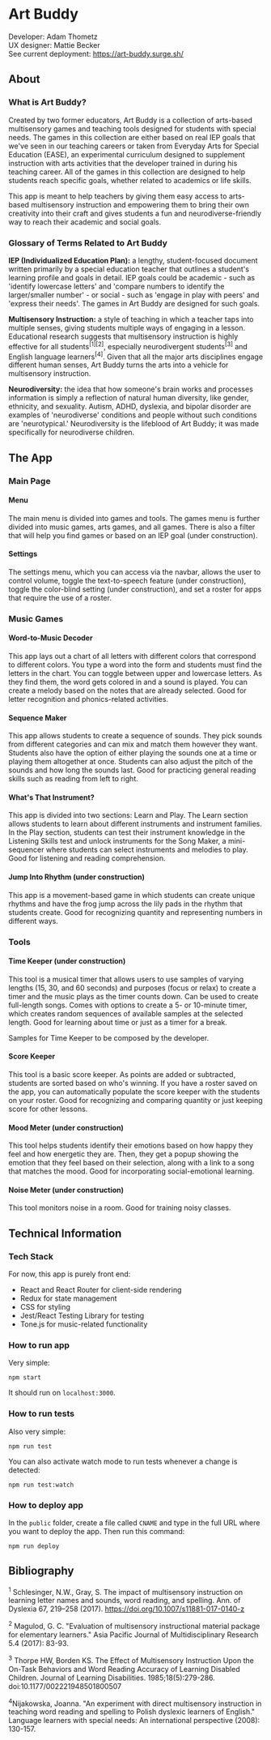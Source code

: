 # Art Buddy

Developer: Adam Thometz  
UX designer: Mattie Becker  
See current deployment: https://art-buddy.surge.sh/

## About

### What is Art Buddy?

Created by two former educators, Art Buddy is a collection of arts-based multisensory games and teaching tools designed for students with special needs. The games in this collection are either based on real IEP goals that we've seen in our teaching careers or taken from Everyday Arts for Special Education (EASE), an experimental curriculum designed to supplement instruction with arts activities that the developer trained in during his teaching career. All of the games in this collection are designed to help students reach specific goals, whether related to academics or life skills.  

This app is meant to help teachers by giving them easy access to arts-based multisensory instruction and empowering them to bring their own creativity into their craft and gives students a fun and neurodiverse-friendly way to reach their academic and social goals.

### Glossary of Terms Related to Art Buddy

**IEP (Individualized Education Plan):** a lengthy, student-focused document written primarily by a special education teacher that outlines a student's learning profile and goals in detail. IEP goals could be academic - such as 'identify lowercase letters' and 'compare numbers to identify the larger/smaller number' - or social - such as 'engage in play with peers' and 'express their needs'. The games in Art Buddy are designed for such goals.

**Multisensory Instruction:** a style of teaching in which a teacher taps into multiple senses, giving students multiple ways of engaging in a lesson. Educational research suggests that multisensory instruction is highly effective for all students<sup>[1][2]</sup>, especially neurodivergent students<sup>[3]</sup> and English language learners<sup>[4]</sup>. Given that all the major arts disciplines engage different human senses, Art Buddy turns the arts into a vehicle for multisensory instruction.

**Neurodiversity:** the idea that how someone's brain works and processes information is simply a reflection of natural human diversity, like gender, ethnicity, and sexuality. Autism, ADHD, dyslexia, and bipolar disorder are examples of 'neurodiverse' conditions and people without such conditions are 'neurotypical.' Neurodiversity is the lifeblood of Art Buddy; it was made specifically for neurodiverse children.

## The App

### Main Page

#### Menu

The main menu is divided into games and tools. The games menu is further divided into music games, arts games, and all games. There is also a filter that will help you find games or based on an IEP goal (under construction).

#### Settings

The settings menu, which you can access via the navbar, allows the user to control volume, toggle the text-to-speech feature (under construction), toggle the color-blind setting (under construction), and set a roster for apps that require the use of a roster.

### Music Games

#### Word-to-Music Decoder

This app lays out a chart of all letters with different colors that correspond to different colors. You type a word into the form and students must find the letters in the chart. You can toggle between upper and lowercase letters. As they find them, the word gets colored in and a sound is played. You can create a melody based on the notes that are already selected. Good for letter recognition and phonics-related activities.

#### Sequence Maker

This app allows students to create a sequence of sounds. They pick sounds from different categories and can mix and match them however they want. Students also have the option of either playing the sounds one at a time or playing them altogether at once. Students can also adjust the pitch of the sounds and how long the sounds last. Good for practicing general reading skills such as reading from left to right.

#### What's That Instrument?

This app is divided into two sections: Learn and Play. The Learn section allows students to learn about different instruments and instrument families. In the Play section, students can test their instrument knowledge in the Listening Skills test and unlock instruments for the Song Maker, a mini-sequencer where students can select instruments and melodies to play. Good for listening and reading comprehension.

#### Jump Into Rhythm (under construction)

This app is a movement-based game in which students can create unique rhythms and have the frog jump across the lily pads in the rhythm that students create. Good for recognizing quantity and representing numbers in different ways.

### Tools

#### Time Keeper (under construction)

This tool is a musical timer that allows users to use samples of varying lengths (15, 30, and 60 seconds) and purposes (focus or relax) to create a timer and the music plays as the timer counts down. Can be used to create full-length songs. Comes with options to create a 5- or 10-minute timer, which creates random sequences of available samples at the selected length. Good for learning about time or just as a timer for a break.  

Samples for Time Keeper to be composed by the developer.

#### Score Keeper

This tool is a basic score keeper. As points are added or subtracted, students are sorted based on who's winning. If you have a roster saved on the app, you can automatically populate the score keeper with the students on your roster. Good for recognizing and comparing quantity or just keeping score for other lessons.

#### Mood Meter (under construction)

This tool helps students identify their emotions based on how happy they feel and how energetic they are. Then, they get a popup showing the emotion that they feel based on their selection, along with a link to a song that matches the mood. Good for incorporating social-emotional learning.

#### Noise Meter (under construction)

This tool monitors noise in a room. Good for training noisy classes.

## Technical Information

### Tech Stack

For now, this app is purely front end:

- React and React Router for client-side rendering
- Redux for state management
- CSS for styling
- Jest/React Testing Library for testing
- Tone.js for music-related functionality

### How to run app

Very simple:

```
npm start
```
It should run on `localhost:3000`.

### How to run tests

Also very simple:

```
npm run test
```
You can also activate watch mode to run tests whenever a change is detected:
```
npm run test:watch
```

### How to deploy app

In the `public` folder, create a file called `CNAME` and type in the full URL where you want to deploy the app. Then run this command:

```
npm run deploy
```

## Bibliography

<sup>1</sup> Schlesinger, N.W., Gray, S. The impact of multisensory instruction on learning letter names and sounds, word reading, and spelling. Ann. of Dyslexia 67, 219–258 (2017). https://doi.org/10.1007/s11881-017-0140-z

<sup>2</sup> Magulod, G. C. "Evaluation of multisensory instructional material package for elementary learners." Asia Pacific Journal of Multidisciplinary Research 5.4 (2017): 83-93.

<sup>3</sup> Thorpe HW, Borden KS. The Effect of Multisensory Instruction Upon the On-Task Behaviors and Word Reading Accuracy of Learning Disabled Children. Journal of Learning Disabilities. 1985;18(5):279-286. doi:10.1177/002221948501800507

<sup>4</sup>Nijakowska, Joanna. "An experiment with direct multisensory instruction in teaching word reading and spelling to Polish dyslexic learners of English." Language learners with special needs: An international perspective (2008): 130-157.